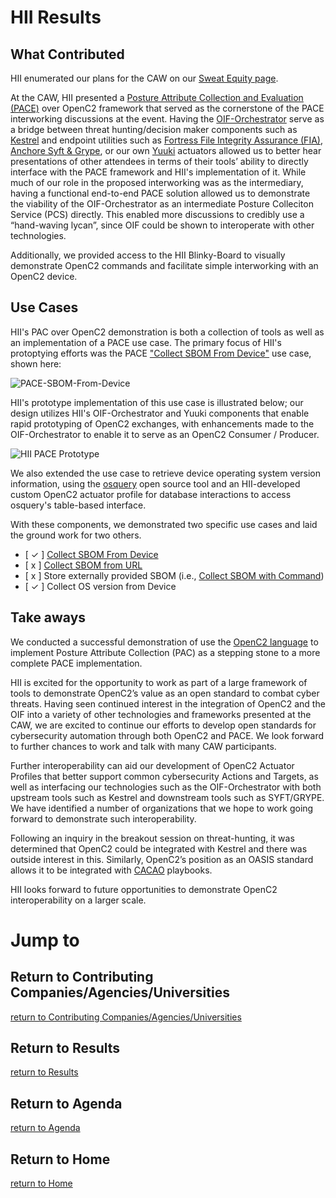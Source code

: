 # HII Results

## What Contributed

HII enumerated our plans for the CAW on our [Sweat Equity page](../../../SweatEquity/HII/README.md).

At the CAW, HII presented a [Posture Attribute Collection and
Evaluation
(PACE)](https://github.com/opencybersecurityalliance/PACE) over
OpenC2 framework that served as the cornerstone of the PACE
interworking discussions at the event. Having the
[OIF-Orchestrator](https://github.com/oasis-open/openc2-oif-orchestrator)
serve as a bridge between threat hunting/decision maker
components such as
[Kestrel](https://github.com/opencybersecurityalliance/kestrel-lang)
and endpoint utilities such as [Fortress File Integrity Assurance
(FIA)](../../../SweatEquity/Fortress/README.md), [Anchore Syft &
Grype](../../../SweatEquity/Anchore/README.md), or our own
[Yuuki](https://github.com/oasis-open/openc2-yuuki) actuators
allowed us to better hear presentations of other attendees in
terms of their tools’ ability to directly interface with the PACE
framework and HII's implementation of it. While much of our role
in the proposed interworking was as the intermediary, having a
functional end-to-end PACE solution allowed us to demonstrate the
viability of the OIF-Orchestrator as an intermediate Posture
Colleciton Service (PCS) directly. This enabled more discussions
to credibly use a “hand-waving lycan”, since OIF could be shown
to interoperate with other technologies.

Additionally, we provided access to the HII Blinky-Board to
visually demonstrate OpenC2 commands and facilitate simple
interworking with an OpenC2 device.

## Use Cases

HII's PAC over OpenC2 demonstration is both a collection of tools
as well as an implementation of a PACE use case. The primary
focus of HII's protoptying efforts was the PACE ["Collect SBOM
From
Device"](https://github.com/opencybersecurityalliance/PACE/blob/main/docs/UseCases/collect_sbom_from_device.md)
use case, shown here:

![PACE-SBOM-From-Device](https://raw.githubusercontent.com/opencybersecurityalliance/PACE/main/docs/UseCases/Images/CollectSbomFromDevice.png)

HII's prototype implementation of this use case is illustrated
below; our design utilizes HII's OIF-Orchestrator and Yuuki
components that enable rapid prototyping of OpenC2 exchanges,
with enhancements made to the OIF-Orchestrator to enable it to
serve as an OpenC2 Consumer / Producer.

![HII PACE
Prototype](./images/Orchestrator-Consumer-at-CAW.drawio.png)

We also extended the use case to retrieve device operating system
version information, using the [osquery](https://osquery.io/)
open source tool and an HII-developed custom OpenC2 actuator
profile for database interactions to access osquery's table-based
interface.

With these components, we demonstrated two specific use cases and
laid the ground work for two others.

 - [ ✓ ] [Collect SBOM From
   Device](https://github.com/opencybersecurityalliance/PACE/blob/main/docs/UseCases/collect_sbom_from_device.md)
 - [ x ] [Collect SBOM from
   URL](https://github.com/opencybersecurityalliance/PACE/blob/main/docs/UseCases/collect_sbom_from_url.md)
 - [ x ] Store externally provided SBOM (i.e., [Collect SBOM with
   Command](https://github.com/opencybersecurityalliance/PACE/blob/main/docs/UseCases/collect_sbom_with_command.md))
 - [ ✓ ] Collect OS version from Device



## Take aways

We conducted a successful demonstration of use the [OpenC2
language](https://openc2.org) to implement Posture Attribute
Collection (PAC) as a stepping stone to a more complete PACE
implementation.

HII is excited for the opportunity to work as part of a large
framework of tools to demonstrate OpenC2’s value as an open
standard to combat cyber threats. Having seen continued interest
in the integration of OpenC2 and the OIF into a variety of other
technologies and frameworks presented at the CAW, we are excited
to continue our efforts to develop open standards for
cybersecurity automation through both OpenC2 and PACE. We look
forward to further chances to work and talk with many CAW
participants. 

Further interoperability can aid our development of OpenC2
Actuator Profiles that better support common cybersecurity
Actions and Targets, as well as interfacing our technologies such
as the OIF-Orchestrator with both upstream tools such as Kestrel
and downstream tools such as SYFT/GRYPE. We have identified a
number of organizations that we hope to work going forward to
demonstrate such interoperability.

Following an inquiry in the breakout session on threat-hunting,
it was determined that OpenC2 could be integrated with Kestrel
and there was outside interest in this. Similarly, OpenC2’s
position as an OASIS standard allows it to be integrated with
[CACAO](http://oasis-open.org/committees/tc_home.php?wg_abbrev=cacao)
playbooks.

HII looks forward to future opportunities to demonstrate OpenC2
interoperability on a larger scale.

# Jump to
## Return to Contributing Companies/Agencies/Universities
[return to Contributing Companies/Agencies/Universities](../../Orgs)

## Return to Results
[return to Results](../../../Results)

## Return to Agenda
[return to Agenda](../../../Agenda)

## Return to Home
[return to Home](../../../index.md)
